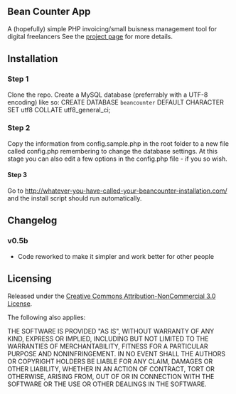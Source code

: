 ## Bean Counter App

A (hopefully) simple PHP invoicing/small buisness management tool for digital freelancers See the [project page](http://beancounterapp.com) for more details.  


## Installation


### Step 1

Clone the repo. Create a MySQL database (preferrably with a UTF-8 encoding) like so:
	CREATE DATABASE `beancounter` DEFAULT CHARACTER SET utf8 COLLATE utf8_general_ci;
	
### Step 2	
Copy the information from config.sample.php in the root folder to a new file called config.php remembering to change the database settings.
At this stage you can also edit a few options in the config.php file - if you so wish.

#### Step 3
Go to http://whatever-you-have-called-your-beancounter-installation.com/ and the install script should run automatically.


## Changelog

### v0.5b
* Code reworked to make it simpler and work better for other people






## Licensing


Released under the [Creative Commons Attribution-NonCommercial 3.0 License](http://creativecommons.org/licenses/by-nc/3.0/).

The following also applies:

THE SOFTWARE IS PROVIDED "AS IS", WITHOUT WARRANTY OF ANY KIND, EXPRESS OR
IMPLIED, INCLUDING BUT NOT LIMITED TO THE WARRANTIES OF MERCHANTABILITY,
FITNESS FOR A PARTICULAR PURPOSE AND NONINFRINGEMENT. IN NO EVENT SHALL THE
AUTHORS OR COPYRIGHT HOLDERS BE LIABLE FOR ANY CLAIM, DAMAGES OR OTHER
LIABILITY, WHETHER IN AN ACTION OF CONTRACT, TORT OR OTHERWISE, ARISING FROM,
OUT OF OR IN CONNECTION WITH THE SOFTWARE OR THE USE OR OTHER DEALINGS IN
THE SOFTWARE.